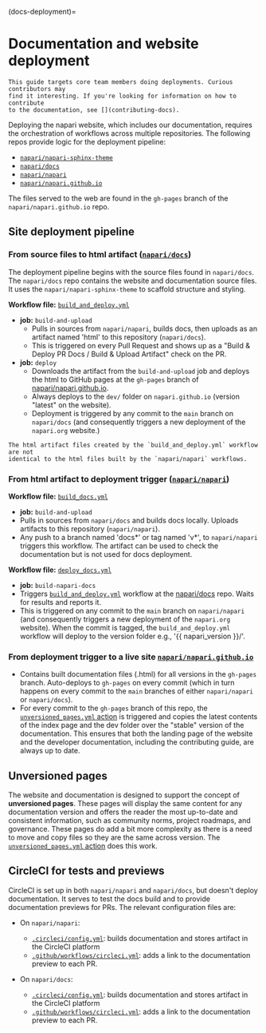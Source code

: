 (docs-deployment)=

# Documentation and website deployment

```{note}
This guide targets core team members doing deployments. Curious contributors may
find it interesting. If you're looking for information on how to contribute
to the documentation, see [](contributing-docs).
```

Deploying the napari website, which includes our documentation, requires the
orchestration of workflows across multiple repositories. The following
repos provide logic for the deployment pipeline:
- [`napari/napari-sphinx-theme`](https://github.com/napari/napari-sphinx-theme)
- [`napari/docs`](https://github.com/napari/docs)
- [`napari/napari`](https://github.com/napari/napari)
- [`napari/napari.github.io`](https://github.com/napari/napari.github.io)

The files served to the web are found in the `gh-pages` branch of the `napari/napari.github.io` repo.

## Site deployment pipeline

### From source files to html artifact ([`napari/docs`](https://github.com/napari/docs))

The deployment pipeline begins with the source files found in `napari/docs`.
The `napari/docs` repo contains the website and documentation source files.
It uses the `napari/napari-sphinx-theme` to scaffold structure and styling.

**Workflow file:** [`build_and_deploy.yml`](https://github.com/napari/docs/blob/main/.github/workflows/build_and_deploy.yml)
- **job:** `build-and-upload`
  - Pulls in sources from `napari/napari`, builds docs, then uploads as an
    artifact named 'html' to this repository (`napari/docs`).
  - This is triggered on every Pull Request and shows up as a "Build & Deploy PR
    Docs / Build & Upload Artifact" check on the PR.
- **job:** `deploy`
  - Downloads the artifact from the `build-and-upload` job and deploys the html
    to GitHub pages at the `gh-pages` branch of
    [napari/napari.github.io](https://github.com/napari/napari.github.io/tree/gh-pages).
  - Always deploys to the `dev/` folder on `napari.github.io` (version
    "latest" on the website).
  - Deployment is triggered by any commit to the `main` branch on `napari/docs`
    (and consequently triggers a new deployment of the `napari.org`
    website.)

```{note}
The html artifact files created by the `build_and_deploy.yml` workflow are not
identical to the html files built by the `napari/napari` workflows.
```
### From html artifact to deployment trigger ([`napari/napari`](https://github.com/napari/napari))

**Workflow file:** [`build_docs.yml`](https://github.com/napari/napari/blob/main/.github/workflows/build_docs.yml)
- **job:** `build-and-upload`
- Pulls in sources from `napari/docs` and builds docs locally. Uploads
  artifacts to this repository (`napari/napari`).
- Any push to a branch named 'docs*' or tag named 'v*', to `napari/napari`
  triggers this workflow. The artifact can be used to check the documentation
  but is not used for docs deployment.

**Workflow file:** [`deploy_docs.yml`](https://github.com/napari/napari/blob/main/.github/workflows/deploy_docs.yml)
- **job:** `build-napari-docs`
- Triggers [`build_and_deploy.yml`](https://github.com/napari/docs/blob/main/.github/workflows/build_and_deploy.yml)
  workflow at the [napari/docs](https://github.com/napari/docs) repo.
  Waits for results and reports it.
- This is triggered on any commit to the `main` branch on
  `napari/napari` (and consequently triggers a new deployment of the
  `napari.org` website). When the commit is tagged, the `build_and_deploy.yml`
  workflow will deploy to the version folder e.g., '{{ napari_version }}/'.

### From deployment trigger to a live site [`napari/napari.github.io`](https://github.com/napari/napari.github.io)

- Contains built documentation files (.html) for all versions in the
  `gh-pages` branch. Auto-deploys to `gh-pages` on every commit (which in
  turn happens on every commit to the `main` branches of either
  `napari/napari` or `napari/docs`).
- For every commit to the `gh-pages` branch of this repo, the
  [`unversioned_pages.yml` action](https://github.com/napari/napari.github.io/blob/gh-pages/.github/workflows/unversioned_pages.yml)
  is triggered and copies the latest contents of the index page and the dev
  folder over the "stable" version of the documentation. This ensures that
  both the landing page of the website and the developer documentation,
  including the contributing guide, are always up to date.

## Unversioned pages

The website and documentation is designed to support the concept of
**unversioned pages**. These pages will display the same content for any
documentation version and offers the reader the
most up-to-date and consistent information, such as community norms, project
roadmaps, and governance.
These pages do add a bit more complexity as there is a need to move and copy files
so they are the same across version. The [`unversioned_pages.yml` action](https://github.com/napari/napari.github.io/blob/gh-pages/.github/workflows/unversioned_pages.yml)
does this work.

## CircleCI for tests and previews

CircleCI is set up in both `napari/napari` and `napari/docs`, but doesn't deploy
documentation. It serves to test the docs build and to provide documentation
previews for PRs. The relevant configuration files are:

- On `napari/napari`:
  - [`.circleci/config.yml`](https://github.com/napari/napari/blob/main/.circleci/config.yml): builds documentation and stores artifact in the CircleCI platform
  - [`.github/workflows/circleci.yml`](https://github.com/napari/napari/blob/main/.github/workflows/circleci.yml): adds a link to the documentation preview to each PR.

- On `napari/docs`:
  - [`.circleci/config.yml`](https://github.com/napari/docs/blob/main/.circleci/config.yml): builds documentation and stores artifact in the CircleCI platform
  - [`.github/workflows/circleci.yml`](https://github.com/napari/docs/blob/main/.github/workflows/circleci.yml): adds a link to the documentation preview to each PR.
